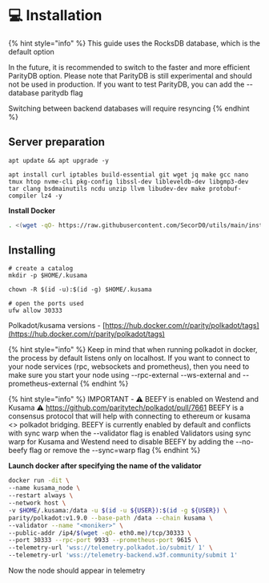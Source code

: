 # 💻 Installation

{% hint style="info" %}
This guide uses the RocksDB database, which is the default option

In the future, it is recommended to switch to the faster and more efficient ParityDB option. Please note that ParityDB is still experimental and should not be used in production. If you want to test ParityDB, you can add the --database paritydb flag

Switching between backend databases will require resyncing
{% endhint %}

## Server preparation

```shell
apt update && apt upgrade -y
```

```shell
apt install curl iptables build-essential git wget jq make gcc nano tmux htop nvme-cli pkg-config libssl-dev libleveldb-dev libgmp3-dev tar clang bsdmainutils ncdu unzip llvm libudev-dev make protobuf-compiler lz4 -y
```

**Install Docker**

```bash
. <(wget -qO- https://raw.githubusercontent.com/SecorD0/utils/main/installers/docker.sh)
```



## Installing

```shell
# create a catalog
mkdir -p $HOME/.kusama

chown -R $(id -u):$(id -g) $HOME/.kusama

# open the ports used
ufw allow 30333
```

Polkadot/kusama versions - [https://hub.docker.com/r/parity/polkadot/tags](https://hub.docker.com/r/parity/polkadot/tags)

{% hint style="info" %}
Keep in mind that when running polkadot in docker, the process by default listens only on localhost. If you want to connect to your node services (rpc, websockets and prometheus), then you need to make sure you start your node using --rpc-external --ws-external and --prometheus-external
{% endhint %}

{% hint style="info" %}
IMPORTANT - ⚠️ BEEFY is enabled on Westend and Kusama ⚠️ https://github.com/paritytech/polkadot/pull/7661 BEEFY is a consensus protocol that will help with connecting to ethereum or kusama <> polkadot bridging. BEEFY is currently enabled by default and conflicts with sync warp when the --validator flag is enabled Validators using sync warp for Kusama and Westend need to disable BEEFY by adding the --no-beefy flag or remove the --sync=warp flag
{% endhint %}

**Launch docker after specifying the name of the validator**

```bash
docker run -dit \
--name kusama_node \
--restart always \
--network host \
-v $HOME/.kusama:/data -u $(id -u ${USER}):$(id -g ${USER}) \
parity/polkadot:v1.9.0 --base-path /data --chain kusama \
--validator --name "<moniker>" \
--public-addr /ip4/$(wget -qO- eth0.me)/tcp/30333 \
--port 30333 --rpc-port 9933 --prometheus-port 9615 \
--telemetry-url 'wss://telemetry.polkadot.io/submit/ 1' \
--telemetry-url 'wss://telemetry-backend.w3f.community/submit 1'
```

Now the node should appear in telemetry





